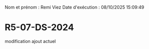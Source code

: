 Nom et prénom : Remi Viez
Date d'exécution : 08/10/2025 15:09:49

# R5-07-DS-2024
modification ajout actuel